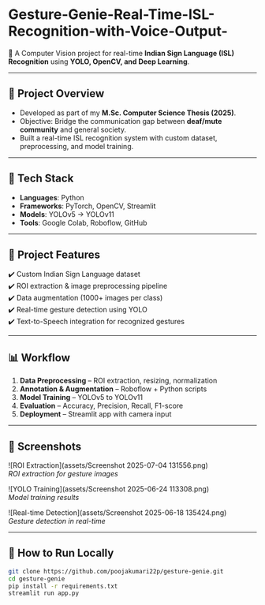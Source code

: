 # Gesture-Genie-Real-Time-ISL-Recognition-with-Voice-Output-



🚀 A Computer Vision project for real-time **Indian Sign Language (ISL) Recognition** using **YOLO, OpenCV, and Deep Learning**.  

---

## 📖 Project Overview  
- Developed as part of my **M.Sc. Computer Science Thesis (2025)**.  
- Objective: Bridge the communication gap between **deaf/mute community** and general society.  
- Built a real-time ISL recognition system with custom dataset, preprocessing, and model training.  

---

## 🔧 Tech Stack  
- **Languages**: Python  
- **Frameworks**: PyTorch, OpenCV, Streamlit  
- **Models**: YOLOv5 → YOLOv11  
- **Tools**: Google Colab, Roboflow, GitHub  

---

## 📂 Project Features  
✔️ Custom Indian Sign Language dataset  
✔️ ROI extraction & image preprocessing pipeline  
✔️ Data augmentation (1000+ images per class)  
✔️ Real-time gesture detection using YOLO  
✔️ Text-to-Speech integration for recognized gestures  

---

## 📊 Workflow  
1. **Data Preprocessing** – ROI extraction, resizing, normalization  
2. **Annotation & Augmentation** – Roboflow + Python scripts  
3. **Model Training** – YOLOv5 to YOLOv11  
4. **Evaluation** – Accuracy, Precision, Recall, F1-score  
5. **Deployment** – Streamlit app with camera input  

---

## 📸 Screenshots  


![ROI Extraction](assets/Screenshot 2025-07-04 131556.png)  
*ROI extraction for gesture images*  

![YOLO Training](assets/Screenshot 2025-06-24 113308.png)  
*Model training results*  

![Real-time Detection](assets/Screenshot 2025-06-18 135424.png)  
*Gesture detection in real-time*  

---

## 🚀 How to Run Locally  
```bash
git clone https://github.com/poojakumari22p/gesture-genie.git
cd gesture-genie
pip install -r requirements.txt
streamlit run app.py
